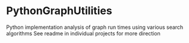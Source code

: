 # PythonGraphUtilities
Python implementation analysis of graph run times using various search algorithms
See readme in individual projects for more direction
